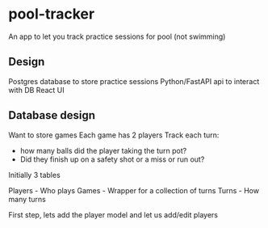 # pool-tracker
An app to let you track practice sessions for pool (not swimming)


## Design

Postgres database to store practice sessions
Python/FastAPI api to interact with DB
React UI

## Database design
Want to store games
Each game has 2 players
Track each turn:
* how many balls did the player taking the turn pot?
* Did they finish up on a safety shot or a miss or run out?

Initially 3 tables

Players - Who plays
Games - Wrapper for a collection of turns
Turns - How many turns

First step, lets add the player model and let us add/edit players